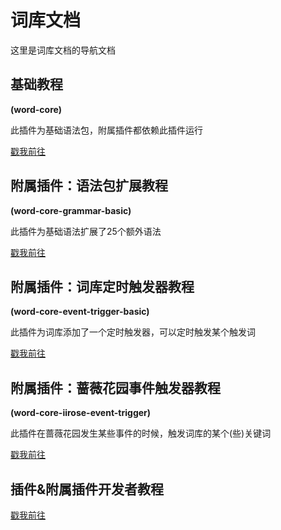 # 词库文档

这里是词库文档的导航文档

## 基础教程<br>
**(word-core)**

此插件为基础语法包，附属插件都依赖此插件运行

[戳我前往](./core-basic/index.md)

## 附属插件：语法包扩展教程<br>
**(word-core-grammar-basic)**

此插件为基础语法扩展了25个额外语法

[戳我前往](./grammar-basic/index.md)

## 附属插件：词库定时触发器教程<br>
**(word-core-event-trigger-basic)**

此插件为词库添加了一个定时触发器，可以定时触发某个触发词

[戳我前往](./event-trigger-basic/index.md)

## 附属插件：蔷薇花园事件触发器教程<br>
**(word-core-iirose-event-trigger)**

此插件在蔷薇花园发生某些事件的时候，触发词库的某个(些)关键词

[戳我前往](./iirose-event-trigger/index.md)

## 插件&附属插件开发者教程

[戳我前往](./core-dev/index.md)

